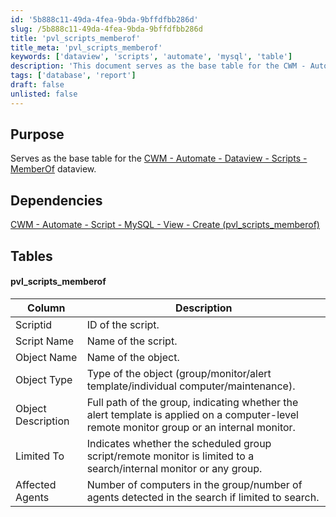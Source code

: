 ```yaml
---
id: '5b888c11-49da-4fea-9bda-9bffdfbb286d'
slug: /5b888c11-49da-4fea-9bda-9bffdfbb286d
title: 'pvl_scripts_memberof'
title_meta: 'pvl_scripts_memberof'
keywords: ['dataview', 'scripts', 'automate', 'mysql', 'table']
description: 'This document serves as the base table for the CWM - Automate - Dataview - Scripts - MemberOf, detailing its dependencies, structure, and the specific columns that define its functionality within the ConnectWise Automate environment.'
tags: ['database', 'report']
draft: false
unlisted: false
---
```


## Purpose

Serves as the base table for the [CWM - Automate - Dataview - Scripts - MemberOf](<../dataviews/Scripts - MemberOf.md>) dataview.

## Dependencies

[CWM - Automate - Script - MySQL - View - Create (pvl_scripts_memberof)](<../scripts/MySQL - View - Create (pvl_scripts_memberof).md>)

## Tables

#### pvl_scripts_memberof

| Column               | Description                                                                                                       |
|----------------------|-------------------------------------------------------------------------------------------------------------------|
| Scriptid             | ID of the script.                                                                                                 |
| Script Name          | Name of the script.                                                                                               |
| Object Name          | Name of the object.                                                                                               |
| Object Type          | Type of the object (group/monitor/alert template/individual computer/maintenance).                               |
| Object Description    | Full path of the group, indicating whether the alert template is applied on a computer-level remote monitor group or an internal monitor. |
| Limited To          | Indicates whether the scheduled group script/remote monitor is limited to a search/internal monitor or any group. |
| Affected Agents      | Number of computers in the group/number of agents detected in the search if limited to search.                   |



